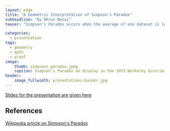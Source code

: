 ```yaml
---
layout: page
title: "A Geometric Interpretation of Simpson's Paradox"
subheadline: "by Dhruv Desai"
teaser: "Simpson's Paradox occurs when the average of one dataset is larger than the average of another dataset, despite all or almost all the individual members of the two datasets displaying the opposite relation. In this presentation, Dhruv gives a proof on when Simpson's Paradox may be applicable, using a geometric vector-based proof."

categories:
  - presentation
tags:
  - geometry
  - math
  - proof
image:
    thumb: simpsons_paradox.jpeg
    caption: Simpson's Paradox on display in the 1973 Berkeley discrimination case.
header:
    image_fullwidth: presentations-banner.jpg
---
```

<!-- Page Content Starts Here -->
[Slides for the presentation are given here](/assets/slides/Geometric_Interpretation_of_Simpsons_Paradox.pdf)
## References
[Wikipedia article on Simpson's Paradox](https://www.wikiwand.com/en/Simpson's_paradox)
